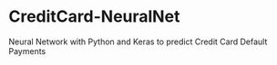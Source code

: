 # CreditCard-NeuralNet
Neural Network with Python and Keras to predict Credit Card Default Payments
